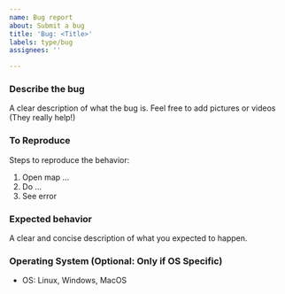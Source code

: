 ```yaml
---
name: Bug report
about: Submit a bug
title: 'Bug: <Title>'
labels: type/bug
assignees: ''

---
```


### Describe the bug
A clear description of what the bug is. Feel free to add pictures or videos (They really help!)

### To Reproduce
Steps to reproduce the behavior:
1. Open map ...
2. Do ...
3. See error

### Expected behavior
A clear and concise description of what you expected to happen.

### Operating System (Optional: Only if OS Specific)
 - OS: Linux, Windows, MacOS

